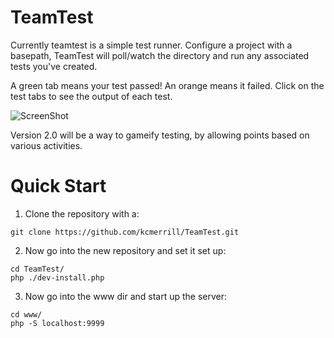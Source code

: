 TeamTest
========

Currently teamtest is a simple test runner. Configure a project with a basepath, TeamTest will poll/watch the directory and run any associated tests you've created.

A green tab means your test passed! An orange means it failed. Click on the test tabs to see the output of each test. 


![ScreenShot](https://raw.github.com/kcmerrill/TeamTest/master/www/images/tt/preview.png)

Version 2.0 will be a way to gameify testing, by allowing points based on various activities.   


Quick Start
===========
1. Clone the repository with a:
```
git clone https://github.com/kcmerrill/TeamTest.git
```

2. Now go into the new repository and set it set up:
```
cd TeamTest/
php ./dev-install.php
```

3. Now go into the www dir and start up the server:
```
cd www/
php -S localhost:9999 
```
